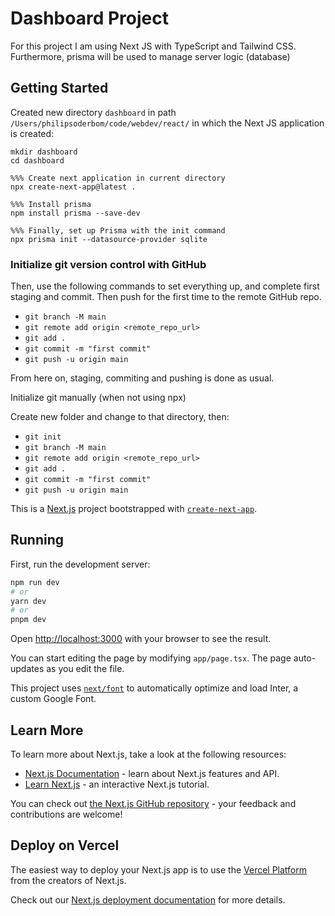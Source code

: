 # Dashboard Project

For this project I am using Next JS with TypeScript and Tailwind CSS. Furthermore, prisma will be used to manage server logic (database)

## Getting Started

Created new directory `dashboard` in path `/Users/philipsoderbom/code/webdev/react/` in which the Next JS application is created:

```
mkdir dashboard
cd dashboard

%%% Create next application in current directory
npx create-next-app@latest .

%%% Install prisma
npm install prisma --save-dev

%%% Finally, set up Prisma with the init command
npx prisma init --datasource-provider sqlite
```

### Initialize git version control with GitHub

Then, use the following commands to set everything up, and complete first staging and commit. Then push for the first time to the remote GitHub repo.

- `git branch -M main`
- `git remote add origin <remote_repo_url>`
- `git add .`
- `git commit -m "first commit"`
- `git push -u origin main`

From here on, staging, commiting and pushing is done as usual.

Initialize git manually (when not using npx)

Create new folder and change to that directory, then:

- `git init`
- `git branch -M main`
- `git remote add origin <remote_repo_url>`
- `git add .`
- `git commit -m "first commit"`
- `git push -u origin main`

This is a [Next.js](https://nextjs.org/) project bootstrapped with [`create-next-app`](https://github.com/vercel/next.js/tree/canary/packages/create-next-app).

## Running

First, run the development server:

```bash
npm run dev
# or
yarn dev
# or
pnpm dev
```

Open [http://localhost:3000](http://localhost:3000) with your browser to see the result.

You can start editing the page by modifying `app/page.tsx`. The page auto-updates as you edit the file.

This project uses [`next/font`](https://nextjs.org/docs/basic-features/font-optimization) to automatically optimize and load Inter, a custom Google Font.

## Learn More

To learn more about Next.js, take a look at the following resources:

- [Next.js Documentation](https://nextjs.org/docs) - learn about Next.js features and API.
- [Learn Next.js](https://nextjs.org/learn) - an interactive Next.js tutorial.

You can check out [the Next.js GitHub repository](https://github.com/vercel/next.js/) - your feedback and contributions are welcome!

## Deploy on Vercel

The easiest way to deploy your Next.js app is to use the [Vercel Platform](https://vercel.com/new?utm_medium=default-template&filter=next.js&utm_source=create-next-app&utm_campaign=create-next-app-readme) from the creators of Next.js.

Check out our [Next.js deployment documentation](https://nextjs.org/docs/deployment) for more details.
